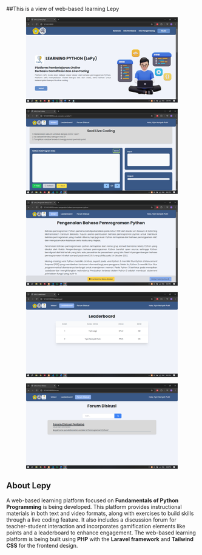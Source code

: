 ##This is a view of web-based learning Lepy
<p align="center"><a href="" target="_blank"><img src="./images/Lepy 1.png" width="400"></a></p>
<p align="center"><a href="" target="_blank"><img src="./images/Lepy 2.png" width="400"></a></p>
<p align="center"><a href="" target="_blank"><img src="./images/Lepy 3.png" width="400"></a></p>
<p align="center"><a href="" target="_blank"><img src="./images/Lepy 4.png" width="400"></a></p>
<p align="center"><a href="" target="_blank"><img src="./images/Lepy 5.png" width="400"></a></p>


## About Lepy
A web-based learning platform focused on <b>Fundamentals of Python Programming</b> is being developed. This platform provides instructional materials in both text and video formats, along with exercises to build skills through a live coding feature. It also includes a discussion forum for teacher-student interaction and incorporates gamification elements like points and a leaderboard to enhance engagement. The web-based learning platform is being built using <b>PHP</b> with the <b>Laravel framework</b> and <b>Tailwind CSS</b> for the frontend design.
